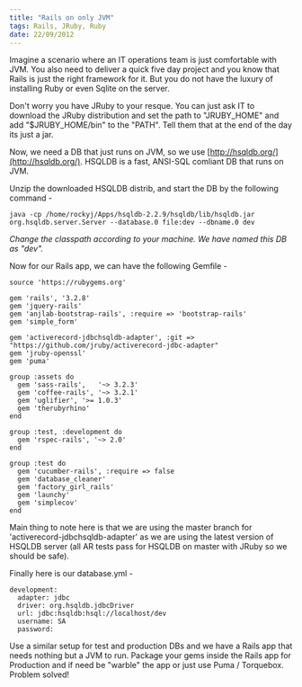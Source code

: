 ```yaml
--- 
title: "Rails on only JVM"
tags: Rails, JRuby, Ruby
date: 22/09/2012
---
```


Imagine a scenario where an IT operations team is just comfortable with JVM. You also need to deliver a quick five day project and you know that Rails is just the right framework for it. But you do not have the luxury of installing Ruby or even Sqlite on the server.

Don't worry you have JRuby to your resque. You can just ask IT to download the JRuby distribution and set the path to "JRUBY_HOME" and add "$JRUBY_HOME/bin" to the "PATH". Tell them that at the end of the day its just a jar.

Now, we need a DB that just runs on JVM, so we use [http://hsqldb.org/](http://hsqldb.org/). HSQLDB is a fast, ANSI-SQL comliant DB that runs on JVM.

Unzip the downloaded HSQLDB distrib, and start the DB by the following command - 

    java -cp /home/rockyj/Apps/hsqldb-2.2.9/hsqldb/lib/hsqldb.jar org.hsqldb.server.Server --database.0 file:dev --dbname.0 dev

*Change the classpath according to your machine. We have named this DB as "dev".*

Now for our Rails app, we can have the following Gemfile -

    source 'https://rubygems.org'

    gem 'rails', '3.2.8'
    gem 'jquery-rails'
    gem 'anjlab-bootstrap-rails', :require => 'bootstrap-rails'
    gem 'simple_form'

    gem 'activerecord-jdbchsqldb-adapter', :git => "https://github.com/jruby/activerecord-jdbc-adapter"
    gem 'jruby-openssl'
    gem 'puma'

    group :assets do
      gem 'sass-rails',   '~> 3.2.3'
      gem 'coffee-rails', '~> 3.2.1'
      gem 'uglifier', '>= 1.0.3'
      gem 'therubyrhino'
    end

    group :test, :development do
      gem 'rspec-rails', '~> 2.0'
    end

    group :test do
      gem 'cucumber-rails', :require => false
      gem 'database_cleaner'
      gem 'factory_girl_rails'
      gem 'launchy'
      gem 'simplecov'
    end

Main thing to note here is that we are using the master branch for 'activerecord-jdbchsqldb-adapter' as we are using the latest version of HSQLDB server (all AR tests pass for HSQLDB on master with JRuby so we should be safe).

Finally here is our database.yml -

    development:
      adapter: jdbc
      driver: org.hsqldb.jdbcDriver
      url: jdbc:hsqldb:hsql://localhost/dev
      username: SA
      password:

Use a similar setup for test and production DBs and we have a Rails app that needs nothing but a JVM to run. Package your gems inside the Rails app for Production and if need be "warble" the app or just use Puma / Torquebox. Problem solved!